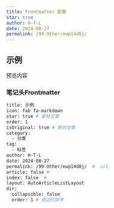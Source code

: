 ```yaml
---
title: Frontmatter 配置
star: true
author: H·T·L
date: 2024-08-27
permalink: /99-Other/ewp14d8j/
---
```






## 示例

预览内容

<!-- more-->

### 笔记头Frontmatter

```sh
title: 示例
icon: fab fa-markdown
star: true # 星标文章
order: 1 
isOriginal: true # 原创文章
category: 
  - 分类
tag: 
  - 标签
author: H·T·L 
date: 2024-08-27
permalink: /99-Other/ewp14d8j/  #  url
article: false #
index: false  #
layout: AutoArticleListLayout 
dir:
  collapsible: false
  order: 1 # 侧边栏排序
```

